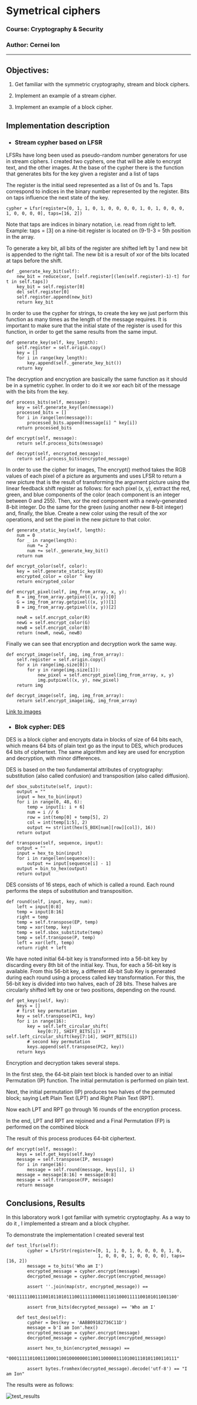 # Symetrical ciphers

### Course: Cryptography & Security
### Author: Cernei Ion

----
## Objectives:
1. Get familiar with the symmetric cryptography, stream and block ciphers.

2. Implement an example of a stream cipher.

3. Implement an example of a block cipher.

## Implementation description
* ### Stream cypher based on LFSR

LFSRs have long been used as pseudo-random number generators for use in stream ciphers. I created two cyphers, one that will be able to encrypt text, and the other images. At the base of the cypher there is the function that generates bits for the key given a register and a list of taps 

The register is the initial seed represented as a list of 0s and 1s. Taps correspond to indices in the binary number represented by the register. Bits on taps influence the next state of the key. 
```
cypher = Lfsr(register=[0, 1, 1, 0, 1, 0, 0, 0, 0, 1, 0, 1, 0, 0, 0, 1, 0, 0, 0, 0], taps=[16, 2])
```
Note that taps are indices in binary notation, i.e. read from right to left. Example: taps = [3] on a nine-bit register is located on (9-1)-3 = 5th position in the array.

To generate a key bit, all bits of the register are shifted left by 1 and new bit is appended to the right tail. The new bit is a result of xor of the bits located at taps before the shift.

```
def _generate_key_bit(self):
    new_bit = reduce(xor, [self.register[(len(self.register)-1)-t] for t in self.taps])
    key_bit = self.register[0]
    del self.register[0]
    self.register.append(new_bit)
    return key_bit
```
In order to use the cypher for strings, to create the key we just perform this function as many times as the length of the message requires. It is important to make sure that the initial state of the register is used for this function, in order to get the same results from the same imput.
```
def generate_key(self, key_length):
    self.register = self.origin.copy()
    key = []
    for i in range(key_length):
        key.append(self._generate_key_bit())
    return key
```
The decryption and encryption are basically the same function as it should be in a symetric cypher. In order to do it we xor each bit of the message with the bits from the key.
```
def process_bits(self, message):
    key = self.generate_key(len(message))
    processed_bits = []
    for i in range(len(message)):
        processed_bits.append(message[i] ^ key[i])
    return processed_bits

def encrypt(self, message):
    return self.process_bits(message)

def decrypt(self, encrypted_message):
    return self.process_bits(encrypted_message)
```
In order to use the cipher for images, 
The encrypt() method takes the RGB values of each pixel of a picture as arguments  and uses LFSR to return a new picture that is the result of transforming the argument picture using the linear feedback shift register as follows: for each pixel (x, y), extract the red, green, and blue components of the color (each component is an integer between 0 and 255). Then, xor the red component with a newly-generated 8-bit integer. Do the same for the green (using another new 8-bit integer) and, finally, the blue. Create a new color using the result of the xor operations, and set the pixel in the new picture to that color.
```
def generate_static_key(self, length):
    num = 0
    for _ in range(length):
        num *= 2
        num += self._generate_key_bit()
    return num

def encrypt_color(self, color):
    key = self.generate_static_key(8)
    encrypted_color = color ^ key
    return encrypted_color

def encrypt_pixel(self, img_from_array, x, y):
    R = img_from_array.getpixel((x, y))[0]
    G = img_from_array.getpixel((x, y))[1]
    B = img_from_array.getpixel((x, y))[2]

    newR = self.encrypt_color(R)
    newG = self.encrypt_color(G)
    newB = self.encrypt_color(B)
    return (newR, newG, newB)
```
Finally we can see that encryption and decryption work the same way.
```
def encrypt_image(self, img, img_from_array):
    self.register = self.origin.copy()
    for x in range(img.size[0]):
        for y in range(img.size[1]):
            new_pixel = self.encrypt_pixel(img_from_array, x, y)
            img.putpixel((x, y), new_pixel)
    return img

def decrypt_image(self, img, img_from_array):
    return self.encrypt_image(img, img_from_array)
```
[Link to images](../src/symetrical_cyphers/stream/images/)


* ### Blok cypher: DES
DES is a block cipher and encrypts data in blocks of size of 64 bits each, which means 64 bits of plain text go as the input to DES, which produces 64 bits of ciphertext. The same algorithm and key are used for encryption and decryption, with minor differences.

DES is based on the two fundamental attributes of cryptography: substitution (also called confusion) and transposition (also called diffusion). 
```
def sbox_substitute(self, input):
    output = ""
    input = hex_to_bin(input)
    for i in range(0, 48, 6):
        temp = input[i: i + 6]
        num = i // 6
        row = int(temp[0] + temp[5], 2)
        col = int(temp[1:5], 2)
        output += str(int(hex(S_BOX[num][row][col]), 16))
    return output

def transpose(self, sequence, input):
    output = ""
    input = hex_to_bin(input)
    for i in range(len(sequence)):
        output += input[sequence[i] - 1]
    output = bin_to_hex(output)
    return output  
```
DES consists of 16 steps, each of which is called a round. Each round performs the steps of substitution and transposition. 
```
def round(self, input, key, num):
    left = input[0:8]
    temp = input[8:16]
    right = temp
    temp = self.transpose(EP, temp)
    temp = xor(temp, key)
    temp = self.sbox_substitute(temp)
    temp = self.transpose(P, temp)
    left = xor(left, temp)
    return right + left
```
We have noted initial 64-bit key is transformed into a 56-bit key by discarding every 8th bit of the initial key. Thus, for each a 56-bit key is available. From this 56-bit key, a different 48-bit Sub Key is generated during each round using a process called key transformation. For this, the 56-bit key is divided into two halves, each of 28 bits. These halves are circularly shifted left by one or two positions, depending on the round.
```
def get_keys(self, key):
    keys = []
    # first key permutation
    key = self.transpose(PC1, key)
    for i in range(16):
        key = self.left_circular_shift(
            key[0:7], SHIFT_BITS[i]) + self.left_circular_shift(key[7:14], SHIFT_BITS[i])
        # second key permutation
        keys.append(self.transpose(PC2, key))
    return keys
```

Encryption and decryption takes several steps. 

In the first step, the 64-bit plain text block is handed over to an initial Permutation (IP) function. The initial permutation is performed on plain text.

Next, the initial permutation (IP) produces two halves of the permuted block; saying Left Plain Text (LPT) and Right Plain Text (RPT).

Now each LPT and RPT go through 16 rounds of the encryption process.

In the end, LPT and RPT are rejoined and a Final Permutation (FP) is performed on the combined block

The result of this process produces 64-bit ciphertext.
```
def encrypt(self, message):
    keys = self.get_keys(self.key)
    message = self.transpose(IP, message)
    for i in range(16):
        message = self.round(message, keys[i], i)
    message = message[8:16] + message[0:8]
    message = self.transpose(FP, message)
    return message
```

## Conclusions, Results
In this laboratory work I got familiar with symetric cryptogtaphy. As a way to do it , I implemented a stream and a block chypher. 

To demonstrate the implementation I created several test
```
def test_lfsr(self):
        cypher = LfsrStr(register=[0, 1, 1, 0, 1, 0, 0, 0, 0, 1, 0,
                                   1, 0, 0, 0, 1, 0, 0, 0, 0], taps=[16, 2])
        message = to_bits('Who am I')
        encrypted_message = cypher.encrypt(message)
        decrypted_message = cypher.decrypt(encrypted_message)

        assert ''.join(map(str, encrypted_message)) ==
            '0011111100111001011010111001111100001110110001111100101011001100'

        assert from_bits(decrypted_message) == 'Who am I'

    def test_des(self):
        cypher = Des(key = 'AABB09182736C11D')
        message = b'I am Ion'.hex()
        encrypted_message = cypher.encrypt(message)
        decrypted_message = cypher.decrypt(encrypted_message)

        assert hex_to_bin(encrypted_message) == 
            "0001111101001110001100100000001100110000011101001110101100110111"

        assert bytes.fromhex(decrypted_message).decode('utf-8') == "I am Ion"
```
The results were as follows:

![test_results](./screenshots/symetrical_cyphers_test_results.png)
